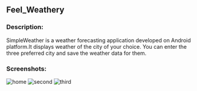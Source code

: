 ## Feel_Weathery

### Description:
SimpleWeather is a weather forecasting application developed on Android platform.It displays weather of the city of your choice. You can enter the three preferred city and save the weather data for them.

### Screenshots:
![home](https://user-images.githubusercontent.com/40557189/41841803-dab6260a-7886-11e8-8167-2b80dc6921bc.png)
![second](https://user-images.githubusercontent.com/40557189/41841818-e0970d64-7886-11e8-9dc4-02e40d77391e.png)
![third](https://user-images.githubusercontent.com/40557189/41841828-e6329702-7886-11e8-99ad-8429b2fa93bc.png)
